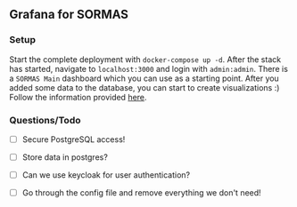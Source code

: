 ## Grafana for SORMAS

### Setup
Start the complete deployment with `docker-compose up -d`. After the stack has started, navigate to `localhost:3000` and 
login with `admin:admin`. There is a `SORMAS Main` dashboard which you can use as a starting point. After you added some
data to the database, you can start to create visualizations :) Follow the information provided 
[here](https://grafana.com/docs/grafana/latest/features/datasources/postgres/).

### Questions/Todo
- [ ] Secure PostgreSQL access!
- [ ] Store data in postgres?
- [ ] Can we use keycloak for user authentication?
- [ ] Go through the config file and remove everything we don't need!


